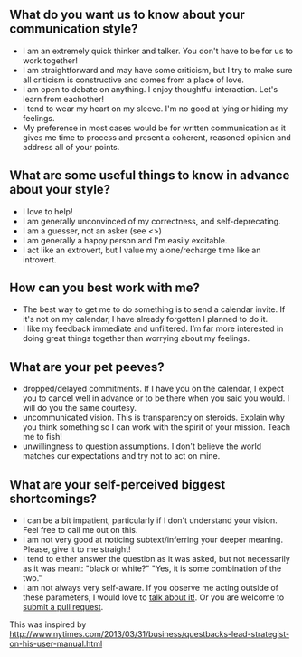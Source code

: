 
## What do you want us to know about your communication style?

- I am an extremely quick thinker and talker.  You don't have to be for us to work together!
- I am straightforward and may have some criticism, but I try to make sure all criticism is constructive and comes from a place of love.
- I am open to debate on anything. I enjoy thoughtful interaction. Let's learn from eachother!
- I tend to wear my heart on my sleeve.  I'm no good at lying or hiding my feelings.
- My preference in most cases would be for written communication as it gives me time to process and present a coherent, reasoned opinion and address all of your points.

## What are some useful things to know in advance about your style?

- I love to help!
- I am generally unconvinced of my correctness, and self-deprecating.
- I am a guesser, not an asker (see <>)
- I am generally a happy person and I'm easily excitable.  
- I act like an extrovert, but I value my alone/recharge time like an introvert.

## How can you best work with me?

- The best way to get me to do something is to send a calendar invite.  If it's not on my calendar, I have already forgotten I planned to do it.
- I like my feedback immediate and unfiltered. I’m far more interested in doing great things together than worrying about my feelings.

## What are your pet peeves?

- dropped/delayed commitments.  If I have you on the calendar, I expect you to cancel well in advance or to be there when you said you would.  I will do you the same courtesy.
- uncommunicated vision.  This is transparency on steroids.  Explain why you think something so I can work with the spirit of your mission.  Teach me to fish!
- unwillingness to question assumptions.  I don't believe the world matches our expectations and try not to act on mine.

## What are your self-perceived biggest shortcomings?

- I can be a bit impatient, particularly if I don't understand your vision.  Feel free to call me out on this.
- I am not very good at noticing subtext/inferring your deeper meaning.  Please, give it to me straight!
- I tend to either answer the question as it was asked, but not necessarily as it was meant:  "black or white?" "Yes, it is some combination of the two."
- I am not always very self-aware.  If you observe me acting outside of these parameters, I would love to [talk about it!](mailto:gently@gmail.com).  Or you are welcome to [submit a pull request](https://github.com/fool/owners_manual/pulls).


This was inspired by http://www.nytimes.com/2013/03/31/business/questbacks-lead-strategist-on-his-user-manual.html
